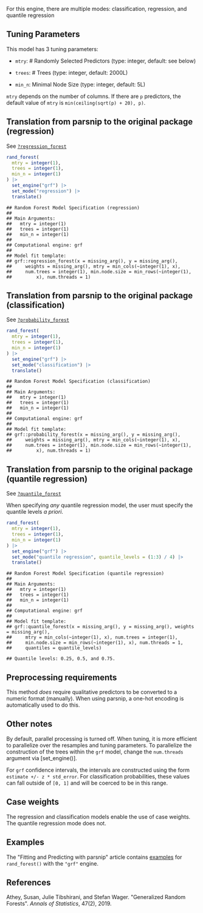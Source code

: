 


For this engine, there are multiple modes: classification, regression, and quantile regression

## Tuning Parameters



This model has 3 tuning parameters:

- `mtry`: # Randomly Selected Predictors (type: integer, default: see below)

- `trees`: # Trees (type: integer, default: 2000L)

- `min_n`: Minimal Node Size (type: integer, default: 5L)

`mtry` depends on the number of columns. If there are `p` predictors, the default value of `mtry` is `min(ceiling(sqrt(p) + 20), p)`. 

## Translation from parsnip to the original package (regression)

See [`?regression_forest`](https://grf-labs.github.io/grf/reference/regression_forest.html)


``` r
rand_forest(
  mtry = integer(1),
  trees = integer(1),
  min_n = integer(1)
) |>  
  set_engine("grf") |> 
  set_mode("regression") |> 
  translate()
```

```
## Random Forest Model Specification (regression)
## 
## Main Arguments:
##   mtry = integer(1)
##   trees = integer(1)
##   min_n = integer(1)
## 
## Computational engine: grf 
## 
## Model fit template:
## grf::regression_forest(x = missing_arg(), y = missing_arg(), 
##     weights = missing_arg(), mtry = min_cols(~integer(1), x), 
##     num.trees = integer(1), min.node.size = min_rows(~integer(1), 
##         x), num.threads = 1)
```

## Translation from parsnip to the original package (classification)

See [`?probability_forest`](https://grf-labs.github.io/grf/reference/probability_forest.html)


``` r
rand_forest(
  mtry = integer(1),
  trees = integer(1),
  min_n = integer(1)
) |> 
  set_engine("grf") |> 
  set_mode("classification") |> 
  translate()
```

```
## Random Forest Model Specification (classification)
## 
## Main Arguments:
##   mtry = integer(1)
##   trees = integer(1)
##   min_n = integer(1)
## 
## Computational engine: grf 
## 
## Model fit template:
## grf::probability_forest(x = missing_arg(), y = missing_arg(), 
##     weights = missing_arg(), mtry = min_cols(~integer(1), x), 
##     num.trees = integer(1), min.node.size = min_rows(~integer(1), 
##         x), num.threads = 1)
```

## Translation from parsnip to the original package (quantile regression)

See [`?quantile_forest`](https://grf-labs.github.io/grf/reference/quantile_forest.html)

When specifying _any_ quantile regression model, the user must specify the quantile levels _a priori_. 


``` r
rand_forest(
  mtry = integer(1),
  trees = integer(1),
  min_n = integer(1)
) |> 
  set_engine("grf") |> 
  set_mode("quantile regression", quantile_levels = (1:3) / 4) |> 
  translate()
```

```
## Random Forest Model Specification (quantile regression)
## 
## Main Arguments:
##   mtry = integer(1)
##   trees = integer(1)
##   min_n = integer(1)
## 
## Computational engine: grf 
## 
## Model fit template:
## grf::quantile_forest(x = missing_arg(), y = missing_arg(), weights = missing_arg(), 
##     mtry = min_cols(~integer(1), x), num.trees = integer(1), 
##     min.node.size = min_rows(~integer(1), x), num.threads = 1, 
##     quantiles = quantile_levels)
```

```
## Quantile levels: 0.25, 0.5, and 0.75.
```

## Preprocessing requirements

This method _does_ require qualitative predictors to be converted to a numeric format (manually). When using parsnip, a one-hot encoding is automatically used to do this. 

## Other notes

By default, parallel processing is turned off. When tuning, it is more efficient to parallelize over the resamples and tuning parameters. To parallelize the construction of the trees within the `grf` model, change the `num.threads` argument via [set_engine()]. 

For `grf` confidence intervals, the intervals are constructed using the form `estimate +/- z * std_error`. For classification probabilities, these values can fall outside of  `[0, 1]` and will be coerced to be in this range.

## Case weights

The regression and classification models enable the use of case weights. The quantile regression mode does not. 

## Examples 

The "Fitting and Predicting with parsnip" article contains [examples](https://parsnip.tidymodels.org/articles/articles/Examples.html#rand-forest-grf) for `rand_forest()` with the `"grf"` engine.

## References

Athey, Susan, Julie Tibshirani, and Stefan Wager. "Generalized Random Forests". _Annals of Statistics_, 47(2), 2019.


